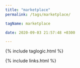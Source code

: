 ```yaml
---
title: "marketplace"
permalink: /tags/marketplace/

tagName: marketplace

date: 2020-09-03 21:57:48 +0300

---
```


{% include taglogic.html %}

{% include links.html %}

